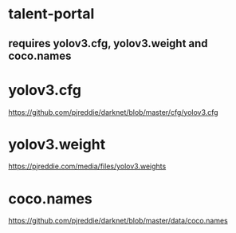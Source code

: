 # talent-portal
## requires yolov3.cfg, yolov3.weight and coco.names

# yolov3.cfg
https://github.com/pjreddie/darknet/blob/master/cfg/yolov3.cfg

# yolov3.weight
https://pjreddie.com/media/files/yolov3.weights

# coco.names
https://github.com/pjreddie/darknet/blob/master/data/coco.names
